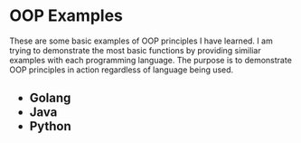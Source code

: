 
<h1>OOP Examples</h1>
<p>These are some basic examples of OOP principles I have learned.  I am trying to demonstrate the most basic functions by providing similiar examples with each programming language.  The purpose is to demonstrate OOP principles in action regardless of language being used.<p>

<h2><Programming Langues:</h2>
<ul>
<li>Golang</li>
<li>Java</li>
<li>Python</li>
</ul>
